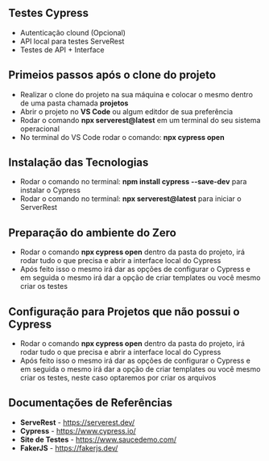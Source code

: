 ## Testes Cypress

* Autenticação clound (Opcional)
* API local para testes ServeRest
* Testes de API + Interface

## Primeios passos após o clone do projeto

* Realizar o clone do projeto na sua máquina e colocar o mesmo dentro de uma pasta chamada **projetos**
* Abrir o projeto no **VS Code** ou algum editdor de sua preferência
* Rodar o comando **npx serverest@latest** em um terminal do seu sistema operacional
* No terminal do VS Code rodar o comando: **npx cypress open**

## Instalação das Tecnologias

* Rodar o comando no terminal: **npm install cypress --save-dev** para instalar o Cypress
* Rodar o comando no terminal: **npx serverest@latest** para iniciar o ServerRest

## Preparação do ambiente do Zero

* Rodar o comando **npx cypress open** dentro da pasta do projeto, irá rodar tudo o que precisa e abrir a interface local do Cypress
* Após feito isso o mesmo irá dar as opções de configurar o Cypress e em seguida o mesmo irá dar a opção de criar templates ou você mesmo criar os testes

## Configuração para Projetos que não possui o Cypress

* Rodar o comando **npx cypress open** dentro da pasta do projeto, irá rodar tudo o que precisa e abrir a interface local do Cypress
* Após feito isso o mesmo irá dar as opções de configurar o Cypress e em seguida o mesmo irá dar a opção de criar templates ou você mesmo criar os testes, neste caso optaremos por criar os arquivos

## Documentações de Referências

* **ServeRest** - https://serverest.dev/
* **Cypress** - https://www.cypress.io/
* **Site de Testes** - https://www.saucedemo.com/
* **FakerJS** - https://fakerjs.dev/